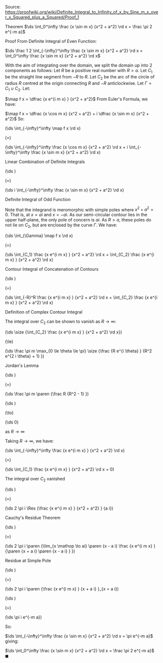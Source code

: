 # 

Source: https://proofwiki.org/wiki/Definite_Integral_to_Infinity_of_x_by_Sine_m_x_over_x_Squared_plus_a_Squared/Proof_1

Theorem
$\ds \int_0^\infty \frac {x \sin m x} {x^2 + a^2} \rd x = \frac \pi 2 e^{-m a}$


Proof
From Definite Integral of Even Function:

$\ds \frac 1 2 \int_{-\infty}^\infty \frac {x \sin m x} {x^2 + a^2} \rd x = \int_0^\infty \frac {x \sin m x} {x^2 + a^2} \rd x$

With the aim of integrating over the domain, we split the domain up into $2$ components as follows:
Let $R$ be a positive real number with $R > a$.
Let $C_1$ be the straight line segment from $-R$ to $R$.
Let $C_2$ be the arc of the circle of radius $R$ centred at the origin connecting $R$ and $-R$ anticlockwise.
Let $\Gamma = C_1 \cup C_2$. 
Let: 

$\map f x = \dfrac {x e^{i m x} } {x^2 + a^2}$
From Euler's Formula, we have: 

$\map f x = \dfrac {x \cos m x} {x^2 + a^2} + i \dfrac {x \sin m x} {x^2 + a^2}$
So:














\(\ds \int_{-\infty}^\infty \map f x \rd x\)

\(=\)







\(\ds \int_{-\infty}^\infty \frac {x \cos m x} {x^2 + a^2} \rd x + i \int_{-\infty}^\infty \frac {x \sin m x} {x^2 + a^2} \rd x\)





Linear Combination of Definite Integrals














\(\ds \)

\(=\)







\(\ds i \int_{-\infty}^\infty \frac {x \sin m x} {x^2 + a^2} \rd x\)





Definite Integral of Odd Function



Note that the integrand is meromorphic with simple poles where $x^2 + a^2 = 0$. 
That is, at $x = a i$ and $x = -a i$. 
As our semi-circular contour lies in the upper half-plane, the only pole of concern is $a i$.
As $R > a$, these poles do not lie on $C_2$, but are enclosed by the curve $\Gamma$.
We have:














\(\ds \int_{\Gamma} \map f x \rd x\)

\(=\)







\(\ds \int_{C_1} \frac {x e^{i m x} } {x^2 + a^2} \rd x + \int_{C_2} \frac {x e^{i m x} } {x^2 + a^2} \rd x\)





Contour Integral of Concatenation of Contours














\(\ds \)

\(=\)







\(\ds \int_{-R}^R \frac {x e^{i m x} } {x^2 + a^2} \rd x + \int_{C_2} \frac {x e^{i m x} } {x^2 + a^2} \rd x\)





Definition of Complex Contour Integral



The integral over $C_2$ can be shown to vanish as $R \to \infty$:














\(\ds \size {\int_{C_2} \frac {x e^{i m x} } {x^2 + a^2} \rd x}\)

\(\le\)







\(\ds \frac \pi m \max_{0 \le \theta \le \pi} \size {\frac {R e^{i \theta} } {R^2 e^{2 i \theta} + 1} }\)





Jordan's Lemma














\(\ds \)

\(=\)







\(\ds \frac \pi m \paren {\frac R {R^2 - 1} }\)




















\(\ds \)

\(\to\)







\(\ds 0\)





as $R \to \infty$



Taking $R \to \infty$, we have:














\(\ds \int_{-\infty}^\infty \frac {x e^{i m x} } {x^2 + a^2} \rd x\)

\(=\)







\(\ds \int_{C_1} \frac {x e^{i m x} } {x^2 + a^2} \rd x + 0\)





The integral over $C_2$ vanished














\(\ds \)

\(=\)







\(\ds 2 \pi i \Res {\frac {x e^{i m x} } {x^2 + a^2} } {a i}\)





Cauchy's Residue Theorem














\(\ds \)

\(=\)







\(\ds 2 \pi i \paren {\lim_{x \mathop \to ai} \paren {x - a i} \frac {x e^{i m x} } {\paren {x + a i} \paren {x - a i} } }\)





Residue at Simple Pole














\(\ds \)

\(=\)







\(\ds 2 \pi i \paren {\frac {x e^{i m x} } {x + a i} }_{x = a i}\)




















\(\ds \)

\(=\)







\(\ds \pi i e^{-m a}\)









So: 

$\ds \int_{-\infty}^\infty \frac {x \sin m x} {x^2 + a^2} \rd x = \pi e^{-m a}$
giving:

$\ds \int_0^\infty \frac {x \sin m x} {x^2 + a^2} \rd x = \frac \pi 2 e^{-m a}$
$\blacksquare$





